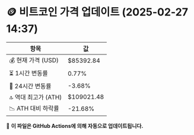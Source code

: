 # 🪙 비트코인 가격 업데이트 (2025-02-27 14:37)

| 항목                | 값 |
|--------------------|----------------|
| 💰 현재 가격 (USD) | $85392.84 |
| ⏳ 1시간 변동률    | 0.77% |
| 📆 24시간 변동률   | -3.68% |
| 🔝 역대 최고가 (ATH) | $109021.48 |
| 📉 ATH 대비 하락률 | -21.68% |

🔄 **이 파일은 GitHub Actions에 의해 자동으로 업데이트됩니다.**
